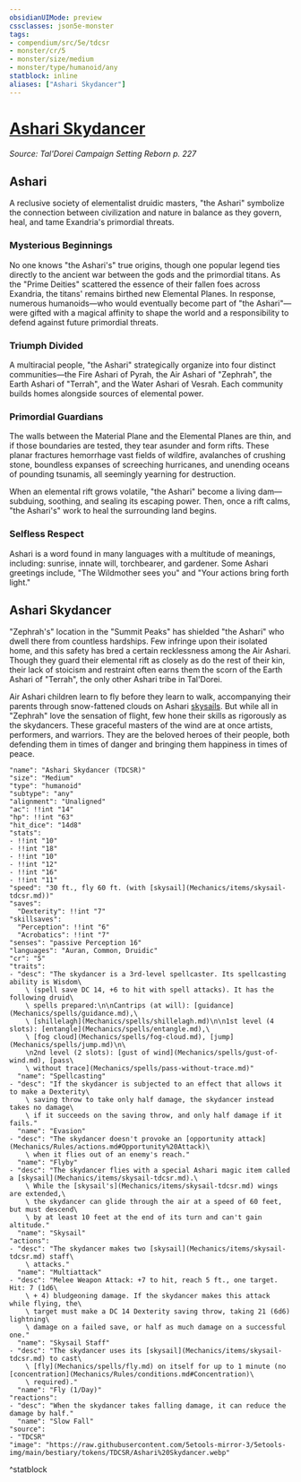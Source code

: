 ```yaml
---
obsidianUIMode: preview
cssclasses: json5e-monster
tags:
- compendium/src/5e/tdcsr
- monster/cr/5
- monster/size/medium
- monster/type/humanoid/any
statblock: inline
aliases: ["Ashari Skydancer"]
---
```

# [Ashari Skydancer](Mechanics\bestiary\humanoid/ashari-skydancer-tdcsr.md)
*Source: Tal'Dorei Campaign Setting Reborn p. 227*  

## Ashari

A reclusive society of elementalist druidic masters, "the Ashari" symbolize the connection between civilization and nature in balance as they govern, heal, and tame Exandria's primordial threats.

### Mysterious Beginnings

No one knows "the Ashari's" true origins, though one popular legend ties directly to the ancient war between the gods and the primordial titans. As the "Prime Deities" scattered the essence of their fallen foes across Exandria, the titans' remains birthed new Elemental Planes. In response, numerous humanoids—who would eventually become part of "the Ashari"—were gifted with a magical affinity to shape the world and a responsibility to defend against future primordial threats.

### Triumph Divided

A multiracial people, "the Ashari" strategically organize into four distinct communities—the Fire Ashari of Pyrah, the Air Ashari of "Zephrah", the Earth Ashari of "Terrah", and the Water Ashari of Vesrah. Each community builds homes alongside sources of elemental power.

### Primordial Guardians

The walls between the Material Plane and the Elemental Planes are thin, and if those boundaries are tested, they tear asunder and form rifts. These planar fractures hemorrhage vast fields of wildfire, avalanches of crushing stone, boundless expanses of screeching hurricanes, and unending oceans of pounding tsunamis, all seemingly yearning for destruction.

When an elemental rift grows volatile, "the Ashari" become a living dam—subduing, soothing, and sealing its escaping power. Then, once a rift calms, "the Ashari's" work to heal the surrounding land begins.

### Selfless Respect

Ashari is a word found in many languages with a multitude of meanings, including: sunrise, innate will, torchbearer, and gardener. Some Ashari greetings include, "The Wildmother sees you" and "Your actions bring forth light."

## Ashari Skydancer

"Zephrah's" location in the "Summit Peaks" has shielded "the Ashari" who dwell there from countless hardships. Few infringe upon their isolated home, and this safety has bred a certain recklessness among the Air Ashari. Though they guard their elemental rift as closely as do the rest of their kin, their lack of stoicism and restraint often earns them the scorn of the Earth Ashari of "Terrah", the only other Ashari tribe in Tal'Dorei.

Air Ashari children learn to fly before they learn to walk, accompanying their parents through snow-fattened clouds on Ashari [skysails](Mechanics/items/skysail-tdcsr.md). But while all in "Zephrah" love the sensation of flight, few hone their skills as rigorously as the skydancers. These graceful masters of the wind are at once artists, performers, and warriors. They are the beloved heroes of their people, both defending them in times of danger and bringing them happiness in times of peace.

```statblock
"name": "Ashari Skydancer (TDCSR)"
"size": "Medium"
"type": "humanoid"
"subtype": "any"
"alignment": "Unaligned"
"ac": !!int "14"
"hp": !!int "63"
"hit_dice": "14d8"
"stats":
- !!int "10"
- !!int "18"
- !!int "10"
- !!int "12"
- !!int "16"
- !!int "11"
"speed": "30 ft., fly 60 ft. (with [skysail](Mechanics/items/skysail-tdcsr.md))"
"saves":
  "Dexterity": !!int "7"
"skillsaves":
  "Perception": !!int "6"
  "Acrobatics": !!int "7"
"senses": "passive Perception 16"
"languages": "Auran, Common, Druidic"
"cr": "5"
"traits":
- "desc": "The skydancer is a 3rd-level spellcaster. Its spellcasting ability is Wisdom\
    \ (spell save DC 14, +6 to hit with spell attacks). It has the following druid\
    \ spells prepared:\n\nCantrips (at will): [guidance](Mechanics/spells/guidance.md),\
    \ [shillelagh](Mechanics/spells/shillelagh.md)\n\n1st level (4 slots): [entangle](Mechanics/spells/entangle.md),\
    \ [fog cloud](Mechanics/spells/fog-cloud.md), [jump](Mechanics/spells/jump.md)\n\
    \n2nd level (2 slots): [gust of wind](Mechanics/spells/gust-of-wind.md), [pass\
    \ without trace](Mechanics/spells/pass-without-trace.md)"
  "name": "Spellcasting"
- "desc": "If the skydancer is subjected to an effect that allows it to make a Dexterity\
    \ saving throw to take only half damage, the skydancer instead takes no damage\
    \ if it succeeds on the saving throw, and only half damage if it fails."
  "name": "Evasion"
- "desc": "The skydancer doesn't provoke an [opportunity attack](Mechanics/Rules/actions.md#Opportunity%20Attack)\
    \ when it flies out of an enemy's reach."
  "name": "Flyby"
- "desc": "The skydancer flies with a special Ashari magic item called a [skysail](Mechanics/items/skysail-tdcsr.md).\
    \ While the [skysail's](Mechanics/items/skysail-tdcsr.md) wings are extended,\
    \ the skydancer can glide through the air at a speed of 60 feet, but must descend\
    \ by at least 10 feet at the end of its turn and can't gain altitude."
  "name": "Skysail"
"actions":
- "desc": "The skydancer makes two [skysail](Mechanics/items/skysail-tdcsr.md) staff\
    \ attacks."
  "name": "Multiattack"
- "desc": "Melee Weapon Attack: +7 to hit, reach 5 ft., one target. Hit: 7 (1d6\
    \ + 4) bludgeoning damage. If the skydancer makes this attack while flying, the\
    \ target must make a DC 14 Dexterity saving throw, taking 21 (6d6) lightning\
    \ damage on a failed save, or half as much damage on a successful one."
  "name": "Skysail Staff"
- "desc": "The skydancer uses its [skysail](Mechanics/items/skysail-tdcsr.md) to cast\
    \ [fly](Mechanics/spells/fly.md) on itself for up to 1 minute (no [concentration](Mechanics/Rules/conditions.md#Concentration)\
    \ required)."
  "name": "Fly (1/Day)"
"reactions":
- "desc": "When the skydancer takes falling damage, it can reduce the damage by half."
  "name": "Slow Fall"
"source":
- "TDCSR"
"image": "https://raw.githubusercontent.com/5etools-mirror-3/5etools-img/main/bestiary/tokens/TDCSR/Ashari%20Skydancer.webp"
```
^statblock